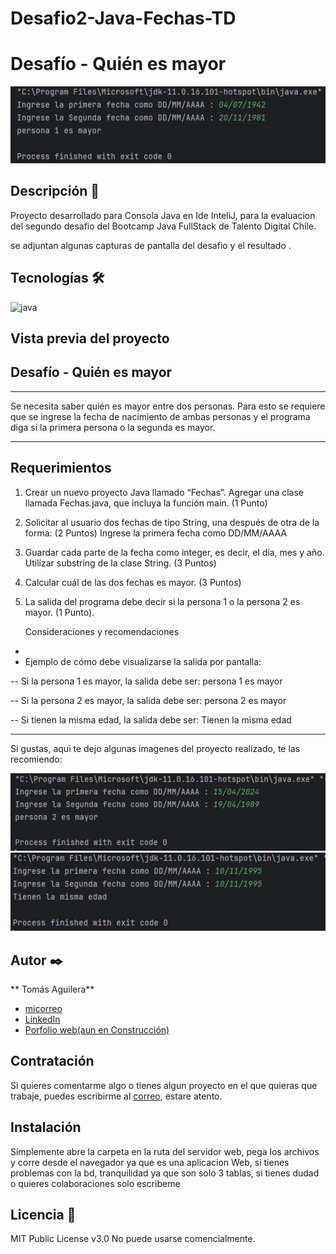 ﻿# Desafio2-Java-Fechas-TD
# Desafío - Quién es mayor 

![Imagen del proyecto](https://raw.githubusercontent.com/TomasAguileraCastillo/Fechas/master/imagenes%20del%20proyecto/Captura.JPG)

## Descripción 📑

Proyecto desarrollado para Consola Java en Ide InteliJ, para la evaluacion del segundo desafio del Bootcamp Java FullStack 
de Talento Digital Chile.

se adjuntan algunas capturas de pantalla del desafio y el resultado .


## Tecnologías 🛠







<p>
  <img src="https://www.vectorlogo.zone/logos/java/java-horizontal.svg" alt="java" width="125" height="45"/>
</p>

## Vista previa del proyecto

Desafío - Quién es mayor
-
***
Se necesita saber quién es mayor entre dos personas.
Para esto se requiere que se ingrese la fecha de nacimiento de ambas personas y el programa
diga si la primera persona o la segunda es mayor.

***

Requerimientos
-
1. Crear un nuevo proyecto Java llamado “Fechas”. Agregar una clase llamada
   Fechas.java, que incluya la función main.
   (1 Punto)
2. Solicitar al usuario dos fechas de tipo String, una después de otra de la forma:
   (2 Puntos)
   Ingrese la primera fecha como DD/MM/AAAA
3. Guardar cada parte de la fecha como integer, es decir, el día, mes y año. Utilizar
   substring de la clase String.
   (3 Puntos)
4. Calcular cuál de las dos fechas es mayor.
   (3 Puntos)
5. La salida del programa debe decir si la persona 1 o la persona 2 es mayor.
   (1 Punto).


   Consideraciones y recomendaciones
-   
- Ejemplo de cómo debe visualizarse la salida por pantalla:

--  Si la persona 1 es mayor, la salida debe ser: persona 1 es mayor

--  Si la persona 2 es mayor, la salida debe ser: persona 2 es mayor

--  Si tienen la misma edad, la salida debe ser: Tienen la misma edad
 
**********************************************************************************************************


Si gustas, aqui te dejo algunas imagenes del proyecto realizado, te las recomiendo:

![Captura del proyecto](https://raw.githubusercontent.com/TomasAguileraCastillo/Fechas/master/imagenes%20del%20proyecto/Captura1.JPG)
![Captura del proyecto](https://raw.githubusercontent.com/TomasAguileraCastillo/Fechas/master/imagenes%20del%20proyecto/Captura2.JPG)

## Autor ✒️
** Tomás Aguilera**

* [micorreo](tomasaguilerac@live.cl)
* [LinkedIn](https://www.linkedin.com/in/tomásaguilera)
* [Porfolio web(aun en Construcción)](https://tu-dominio.com/)

## Contratación
Si quieres comentarme algo o tienes algun proyecto en el que quieras que trabaje, puedes escribirme al [correo](tomasaguilerac@live.cl), estare atento.

## Instalación
Simplemente abre la carpeta en la ruta del servidor web, pega los archivos y corre desde el navegador ya que es una aplicacion Web, si tienes problemas con la bd, tranquilidad ya que son solo 3 tablas, si tienes dudad o quieres colaboraciones solo escribeme

## Licencia 📄
MIT Public License v3.0
No puede usarse comencialmente.
